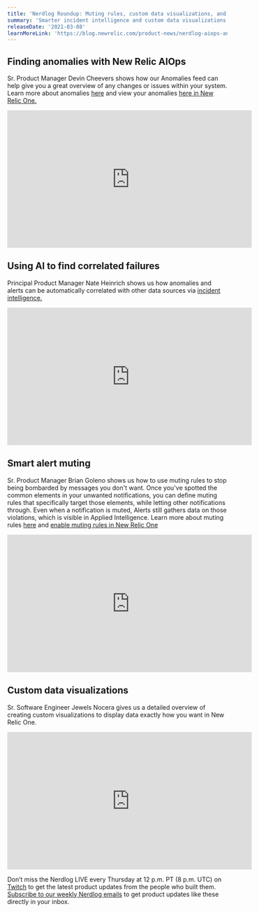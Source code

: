 ```yaml
---
title: 'Nerdlog Roundup: Muting rules, custom data visualizations, and more AIOps fun!  '
summary: 'Smarter incident intelligence and custom data visualizations'
releaseDate: '2021-03-08'
learnMoreLink: 'https://blog.newrelic.com/product-news/nerdlog-aiops-and-custom-dashboards/'
---
```


## **Finding anomalies with New Relic AIOps**

Sr. Product Manager Devin Cheevers shows how our Anomalies feed can help give you a great overview of any changes or issues within your system. Learn more about anomalies [here](https://docs.newrelic.com/docs/alerts-applied-intelligence/applied-intelligence/proactive-detection/proactive-detection-applied-intelligence/#anomaly-overview) and view your anomalies [here in New Relic One.](https://one.nr/0PoR8ZZPXQG)  

<iframe width="560" height="315" src="https://www.youtube.com/embed/lIf0kQjtdUM" title="YouTube video player" frameborder="0" allow="accelerometer; autoplay; clipboard-write; encrypted-media; gyroscope; picture-in-picture" allowfullscreen></iframe>

## **Using AI to find correlated failures**

Principal Product Manager Nate Heinrich shows us how anomalies and alerts can be automatically correlated with other data sources via [incident intelligence.](https://docs.newrelic.com/docs/alerts-applied-intelligence/applied-intelligence/incident-intelligence/get-started-incident-intelligence)

<iframe width="560" height="315" src="https://www.youtube.com/embed/SvSvnIY8pG8" title="YouTube video player" frameborder="0" allow="accelerometer; autoplay; clipboard-write; encrypted-media; gyroscope; picture-in-picture" allowfullscreen></iframe>

## **Smart alert muting**

Sr. Product Manager Brian Goleno shows us how to use muting rules to stop being bombarded by messages you don't want. Once you've spotted the common elements in your unwanted notifications, you can define muting rules that specifically target those elements, while letting other notifications through. Even when a notification is muted, Alerts still gathers data on those violations, which is visible in Applied Intelligence. Learn more about muting rules [here](https://docs.newrelic.com/docs/alerts-applied-intelligence/new-relic-alerts/alert-notifications/muting-rules-suppress-notifications/) and [enable muting rules in New Relic One](https://one.nr/037jbWWYbQy)  

<iframe width="560" height="315" src="https://www.youtube.com/embed/JC5K8qpqDvU" title="YouTube video player" frameborder="0" allow="accelerometer; autoplay; clipboard-write; encrypted-media; gyroscope; picture-in-picture" allowfullscreen></iframe>

## **Custom data visualizations**

Sr. Software Engineer Jewels Nocera gives us a detailed overview of creating custom visualizations to display data exactly how you want in New Relic One.  

<iframe width="560" height="315" src="https://www.youtube.com/embed/HuR0EdHGz24" title="YouTube video player" frameborder="0" allow="accelerometer; autoplay; clipboard-write; encrypted-media; gyroscope; picture-in-picture" allowfullscreen></iframe>

Don’t miss the Nerdlog LIVE every Thursday at 12 p.m. PT (8 p.m. UTC) on [Twitch](https://www.twitch.tv/new_relic) to get the latest product updates from the people who built them. [Subscribe to our weekly Nerdlog emails](https://developer.newrelic.com/nerdlog) to get product updates like these directly in your inbox.
